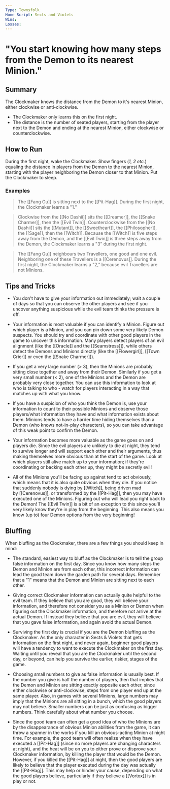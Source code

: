 ```yaml
---
Type: Townsfolk
Home Script: Sects and Violets
Wins: 
Losses:
---
```

# "You start knowing how many steps from the Demon to its nearest Minion."

## Summary
The Clockmaker knows the distance from the Demon to it's nearest Minion, either clockwise or anti-clockwise.

- The Clockmaker only learns this on the first night.
- The distance is the number of seated players, starting from the player next to the Demon and ending at the nearest Minion, either clockwise or counterclockwise.
## How to Run
During the first night, wake the Clockmaker. Show fingers (_1, 2 etc._) equaling the distance in players from the Demon to the nearest Minion, starting with the player neighboring the Demon closer to that Minion. Put the Clockmaker to sleep.
### Examples
>The [[Fang Gu]] is sitting next to the [[Pit-Hag]]. During the first night, the Clockmaker learns a "1.”

>Clockwise from the [[No Dashii]] sits the [[Dreamer]], the [[Snake Charmer]], then the [[Evil Twin]]. Counterclockwise from the [[No Dashii]] sits the [[Mutant]], the [[Sweetheart]], the [[Philosopher]], the [[Sage]], then the [[Witch]]. Because the [[Witch]] is five steps away from the Demon, and the [[Evil Twin]] is three steps away from the Demon, the Clockmaker learns a "3” during the first night.

>The [[Fang Gu]] neighbours two Travellers, one good and one evil. Neighboring one of these Travellers is a [[Cerenovus]]. During the first night, the Clockmaker learns a "2,” because evil Travellers are not Minions.

## Tips and Tricks
- You don't have to give your information out immediately; wait a couple of days so that you can observe the other players and see if you uncover anything suspicious while the evil team thinks the pressure is off.

- Your information is most valuable if you can identify a Minion. Figure out which player is a Minion, and you can pin down some very likely Demon suspects. You should try and coordinate with other good players in the game to uncover this information. Many players detect players of an evil alignment (like the [[Oracle]] and the [[Seamstress]]), while others detect the Demons and Minions directly (like the [[Flowergirl]], [[Town Crier]] or even the [[Snake Charmer]]).

- If you get a very large number (> 3), then the Minions are probably sitting close together and away from their Demon. Similarly if you get a very small number (< 2), one of the Minions and the Demon are probably very close together. You can use this information to look at who is talking to who - watch for players interacting in a way that matches up with what you know.

- If you have a suspicion of who you think the Demon is, use your information to count to their possible Minions and observe those players/what information they have and what information exists about them. Minions tends to have a harder time hiding themselves than a Demon (who knows not-in-play characters), so you can take advantage of this weak point to confirm the Demon.

- Your information becomes more valuable as the game goes on and players die. Since the evil players are unlikely to die at night, they tend to survive longer and will support each other and their arguments, thus making themselves more obvious than at the start of the game. Look at which players still alive match up to your information; if they're coordinating or backing each other up, they might be secretly evil!

- All of the Minions you'll be facing up against tend to act obviously, which means that it is also quite obvious when they die. If you notice that suddenly nobody is dying by [[Witch]], being driven mad by [[Cerenovus]], or transformed by the [[Pit-Hag]], then you may have executed one of the Minions. Figuring out who will lead you right back to the Demon! The [[Evil Twin]] is a bit of an exception to this since you'll very likely know they're in play from the beginning. This also means you know (up to) four Demon options from the very beginning!
## Bluffing
When bluffing as the Clockmaker, there are a few things you should keep in mind:

- The standard, easiest way to bluff as the Clockmaker is to tell the group false information on the first day. Since you know how many steps the Demon and Minion are from each other, this incorrect information can lead the good team down the garden path for several days. Remember that a "1" means that the Demon and Minion are sitting next to each other.

- Giving correct Clockmaker information can actually quite helpful to the evil team. If they believe that you are good, they will believe your information, and therefore not consider you as a Minion or Demon when figuring out the Clockmaker information, and therefore not arrive at the actual Demon. If instead they believe that you are evil, they will believe that you gave false information, and again avoid the actual Demon.

- Surviving the first day is crucial if you are the Demon bluffing as the Clockmaker. As the only character in Sects & Violets that gets information on the first night, and never again, beginner good players will have a tendency to want to execute the Clockmaker on the first day. Waiting until you reveal that you are the Clockmaker until the second day, or beyond, can help you survive the earlier, riskier, stages of the game.

- Choosing small numbers to give as false information is usually best. If the number you give is half the number of players, then that implies that the Demon and Minion are sitting exactly opposite each other, since either clockwise or anti-clockwise, steps from one player end up at the same player. Also, in games with several Minions, large numbers may imply that the Minions are all sitting in a bunch, which the good players may not believe. Smaller numbers can be just as confusing as bigger numbers. Think carefully about what number you choose.

- Since the good team can often get a good idea of who the Minions are by the disappearance of obvious Minion abilities from the game, it can throw a spanner in the works if you kill an obvious-acting Minion at night time. For example, the good team will often realize when they have executed a [[Pit-Hag]] (since no more players are changing characters at night), and the heat will be on you to either prove or disprove your Clockmaker information, by killing the player that would be the Demon. However, if you killed the [[Pit-Hag]] at night, then the good players are likely to believe that the player executed during the day was actually the [[Pit-Hag]]. This may help or hinder your cause, depending on what the good players believe, particularly if they believe a [[Vortox]] is in play or not.
